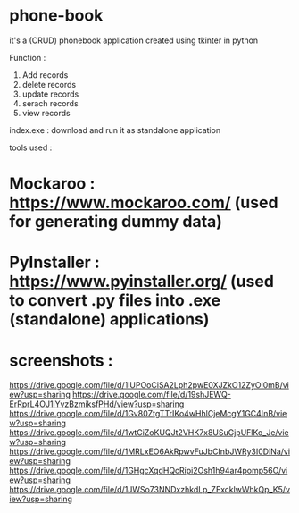 # phone-book
it's a (CRUD) phonebook application created using tkinter in python

Function : 
1) Add records
2) delete records
3) update records
4) serach records
5) view records

index.exe : download and run it as standalone application

tools used : 
# Mockaroo : https://www.mockaroo.com/ (used for generating dummy data)

# PyInstaller : https://www.pyinstaller.org/ (used to convert .py files into .exe (standalone) applications)

# screenshots : 
https://drive.google.com/file/d/1lUPOoCiSA2Lph2pwE0XJZkO12ZyOi0mB/view?usp=sharing
https://drive.google.com/file/d/19shJEWQ-ErRprL4OJ1lYvzBzmiksfPHd/view?usp=sharing
https://drive.google.com/file/d/1Gv80ZtgTTrIKo4wHhlCjeMcgY1GC4InB/view?usp=sharing
https://drive.google.com/file/d/1wtCiZoKUQJt2VHK7x8USuGjpUFlKo_Je/view?usp=sharing
https://drive.google.com/file/d/1MRLxEO6AkRpwvFuJbCInbJWRy3I0DlNa/view?usp=sharing
https://drive.google.com/file/d/1GHgcXqdHQcRipi2Osh1h94ar4pomp56O/view?usp=sharing
https://drive.google.com/file/d/1JWSo73NNDxzhkdLp_ZFxcklwWhkQp_K5/view?usp=sharing
